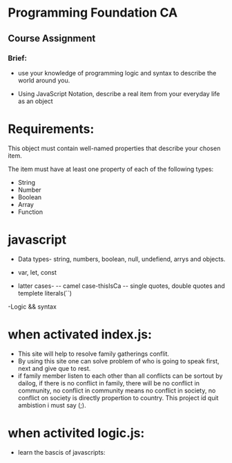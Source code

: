 # Programming Foundation CA

## Course Assignment

### Brief:

- use your knowledge of programming logic and syntax to describe the world around you.

- Using JavaScript Notation, describe a real item from your everyday life as an object

# Requirements:

This object must contain well-named properties that describe your chosen item.

The item must have at least one property of each of the following types:

- String
- Number
- Boolean
- Array
- Function

# javascript

- Data types- string, numbers, boolean, null, undefiend, arrys and objects.

- var, let, const

- latter cases-
  -- camel case-thisIsCa
  -- single quotes, double quotes and templete literals(``)

-Logic && syntax

# when activated index.js:

- This site will help to resolve family gatherings conflit.
- By using this site one can solve problem of who is going to speak first, next and give que to rest.
- if family member listen to each other than all conflicts can be sortout by dailog, if there is no conflict in family, there will be no conflict in community, no conflict in community means no conflict in society, no conflict on society is directly propertion to country. This project id quit ambistion i must say (;).

# when activited logic.js:

- learn the bascis of javascripts:
